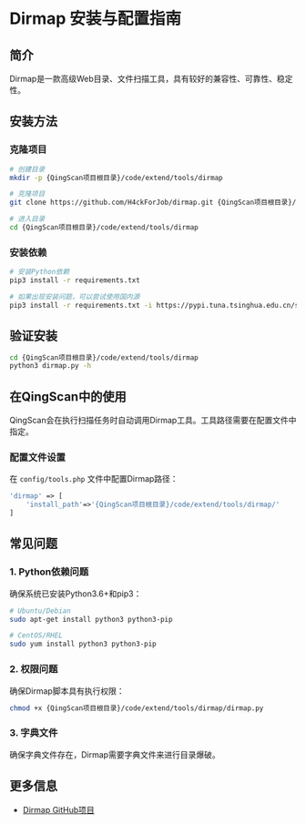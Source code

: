 # Dirmap 安装与配置指南

## 简介

Dirmap是一款高级Web目录、文件扫描工具，具有较好的兼容性、可靠性、稳定性。

## 安装方法

### 克隆项目

```bash
# 创建目录
mkdir -p {QingScan项目根目录}/code/extend/tools/dirmap

# 克隆项目
git clone https://github.com/H4ckForJob/dirmap.git {QingScan项目根目录}/code/extend/tools/dirmap

# 进入目录
cd {QingScan项目根目录}/code/extend/tools/dirmap
```

### 安装依赖

```bash
# 安装Python依赖
pip3 install -r requirements.txt

# 如果出现安装问题，可以尝试使用国内源
pip3 install -r requirements.txt -i https://pypi.tuna.tsinghua.edu.cn/simple/
```

## 验证安装

```bash
cd {QingScan项目根目录}/code/extend/tools/dirmap
python3 dirmap.py -h
```

## 在QingScan中的使用

QingScan会在执行扫描任务时自动调用Dirmap工具。工具路径需要在配置文件中指定。

### 配置文件设置

在 `config/tools.php` 文件中配置Dirmap路径：

```php
'dirmap' => [
    'install_path'=>'{QingScan项目根目录}/code/extend/tools/dirmap/'
]
```

## 常见问题

### 1. Python依赖问题

确保系统已安装Python3.6+和pip3：

```bash
# Ubuntu/Debian
sudo apt-get install python3 python3-pip

# CentOS/RHEL
sudo yum install python3 python3-pip
```

### 2. 权限问题

确保Dirmap脚本具有执行权限：

```bash
chmod +x {QingScan项目根目录}/code/extend/tools/dirmap/dirmap.py
```

### 3. 字典文件

确保字典文件存在，Dirmap需要字典文件来进行目录爆破。

## 更多信息

- [Dirmap GitHub项目](https://github.com/H4ckForJob/dirmap)
